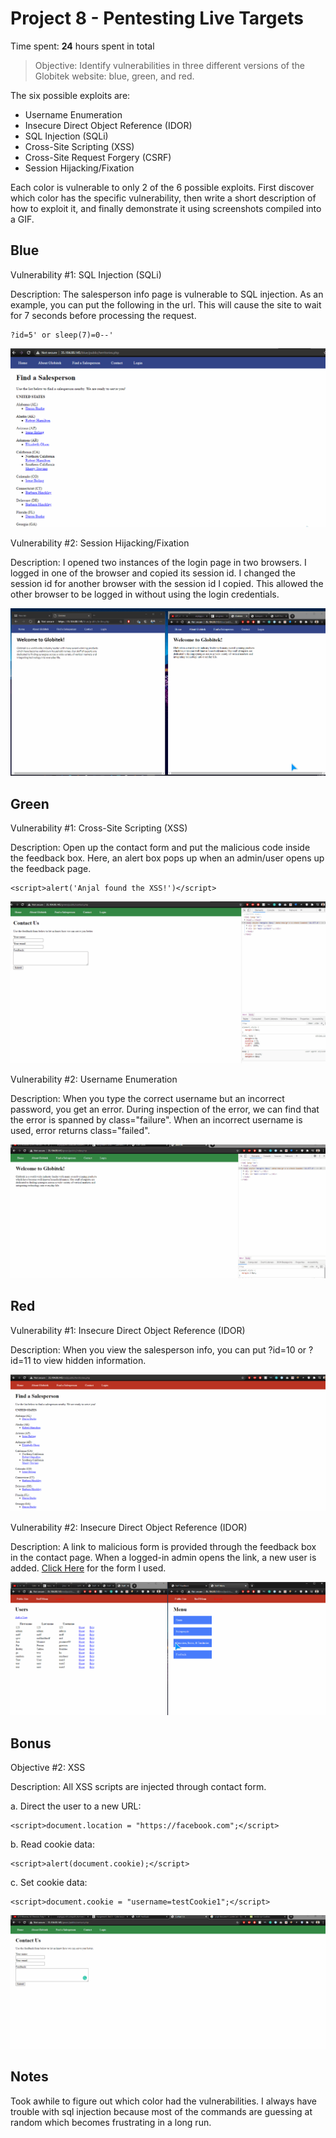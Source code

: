 # Project 8 - Pentesting Live Targets

Time spent: **24** hours spent in total

> Objective: Identify vulnerabilities in three different versions of the Globitek website: blue, green, and red.

The six possible exploits are:

* Username Enumeration
* Insecure Direct Object Reference (IDOR)
* SQL Injection (SQLi)
* Cross-Site Scripting (XSS)
* Cross-Site Request Forgery (CSRF)
* Session Hijacking/Fixation

Each color is vulnerable to only 2 of the 6 possible exploits. First discover which color has the specific vulnerability, then write a short description of how to exploit it, and finally demonstrate it using screenshots compiled into a GIF.

## Blue

Vulnerability #1: SQL Injection (SQLi)

Description: The salesperson info page is vulnerable to SQL injection. As an example, you can put the following in the url. This will cause the site to wait for 7 seconds before processing the request.

    ?id=5' or sleep(7)=0--'
   
<img src="blue-vuln1.gif">

Vulnerability #2: Session Hijacking/Fixation

Description: I opened two instances of the login page in two browsers. I logged in one of the browser and copied its session id. I changed the session id for another browser with the session id I copied. This allowed the other browser to be logged in without using the login credentials.

<img src="blue-vuln2.gif">


## Green

Vulnerability #1: Cross-Site Scripting (XSS)

Description: Open up the contact form and put the malicious code inside the feedback box. Here, an alert box pops up when an admin/user opens up the feedback page.

    <script>alert('Anjal found the XSS!')</script>

<img src="green-vuln1.gif">

Vulnerability #2: Username Enumeration

Description: When you type the correct username but an incorrect password, you get an error. During inspection of the error, we can find that the error is spanned by class="failure". When an incorrect username is used, error returns class="failed".

<img src="green-vuln2.gif">


## Red

Vulnerability #1: Insecure Direct Object Reference (IDOR)

Description:  When you view the salesperson info, you can put ?id=10 or ?id=11 to view hidden information.

<img src="red-vuln1.gif">

Vulnerability #2: Insecure Direct Object Reference (IDOR)

Description: A link to malicious form is provided through the feedback box in the contact page. When a logged-in admin opens the link, a new user is added. [Click Here](https://github.com/anjalgajurel/csrftest/blob/master/index.htm) for the form I used. 

<img src="red-vuln2.gif">


## Bonus 

Objective #2: XSS

Description: All XSS scripts are injected through contact form.

a. Direct the user to a new URL: 

    <script>document.location = "https://facebook.com";</script>
b. Read cookie data:

    <script>alert(document.cookie);</script>
c. Set cookie data:

    <script>document.cookie = "username=testCookie1";</script>

<img src="green-vulnBonus.gif">


## Notes

Took awhile to figure out which color had the vulnerabilities. I always have trouble with sql injection because most of the commands are guessing at random which becomes frustrating in a long run.

